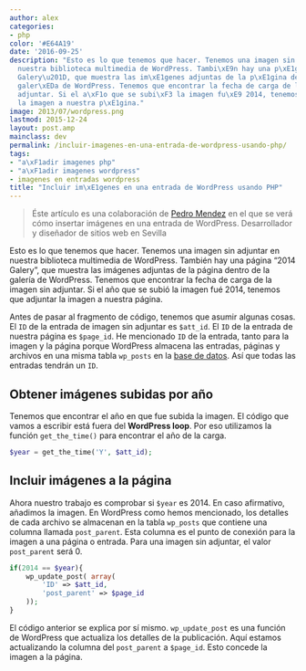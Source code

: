 ```yaml
---
author: alex
categories:
- php
color: '#E64A19'
date: '2016-09-25'
description: "Esto es lo que tenemos que hacer. Tenemos una imagen sin adjuntar en
  nuestra biblioteca multimedia de WordPress. Tambi\xE9n hay una p\xE1gina \u201C2014
  Galery\u201D, que muestra las im\xE1genes adjuntas de la p\xE1gina dentro de la
  galer\xEDa de WordPress. Tenemos que encontrar la fecha de carga de la imagen sin
  adjuntar. Si el a\xF1o que se subi\xF3 la imagen fu\xE9 2014, tenemos que adjuntar
  la imagen a nuestra p\xE1gina."
image: 2013/07/wordpress.png
lastmod: 2015-12-24
layout: post.amp
mainclass: dev
permalink: /incluir-imagenes-en-una-entrada-de-wordpress-usando-php/
tags:
- "a\xF1adir imagenes php"
- "a\xF1adir imagenes wordpress"
- imagenes en entradas wordpress
title: "Incluir im\xE1genes en una entrada de WordPress usando PHP"
---
```


> Éste artículo es una colaboración de <a href="http://reinspirit.com/blog/" target="_blank">Pedro Mendez</a> en el que se verá cómo insertar imágenes en una entrada de WordPress. Desarrollador y diseñador de sitios web en Sevilla

<figure>
<a href="/img/2013/07/wordpress.png"><amp-img on="tap:lightbox1" role="button" tabindex="0" layout="responsive" src="/img/2013/07/wordpress.png" title="{{ page.title }}" alt="{{ page.title }}" width="231px" height="228px" /></a>
</figure>

Esto es lo que tenemos que hacer. Tenemos una imagen sin adjuntar en nuestra biblioteca multimedia de WordPress. También hay una página &#8220;2014 Galery&#8221;, que muestra las imágenes adjuntas de la página dentro de la galería de WordPress. Tenemos que encontrar la fecha de carga de la imagen sin adjuntar. Si el año que se subió la imagen fué 2014, tenemos que adjuntar la imagen a nuestra página.

<!--more--><!--ad-->

Antes de pasar al fragmento de código, tenemos que asumir algunas cosas. El `ID` de la entrada de imagen sin adjuntar es `$att_id`. El `ID` de la entrada de nuestra página es `$page_id`. He mencionado `ID` de la entrada, tanto para la imagen y la página porque WordPress almacena las entradas, páginas y archivos en una misma tabla `wp_posts` en la [base de datos][1]. Así que todas las entradas tendrán un `ID`.

## Obtener imágenes subidas por año

Tenemos que encontrar el año en que fue subida la imagen. El código que vamos a escribir está fuera del **WordPress loop**. Por eso utilizamos la función `get_the_time()` para encontrar el año de la carga.

```php
$year = get_the_time('Y', $att_id);

```

## Incluir imágenes a la página

Ahora nuestro trabajo es comprobar si `$year` es 2014. En caso afirmativo, añadimos la imagen. En WordPress como hemos mencionado, los detalles de cada archivo se almacenan en la tabla `wp_posts` que contiene una columna llamada `post_parent`. Esta columna es el punto de conexión para la imagen a una página o entrada. Para una imagen sin adjuntar, el valor `post_parent` será 0.

```php
if(2014 == $year){
    wp_update_post( array(
        'ID' => $att_id,
        'post_parent' => $page_id
    ));
}

```

El código anterior se explica por sí mismo. `wp_update_post` es una función de WordPress que actualiza los detalles de la publicación. Aquí estamos actualizando la columna del `post_parent` a `$page_id`. Esto concede la imagen a la página.



[1]: https://elbauldelprogramador.com/bases-de-datos/ "Bases de Datos"